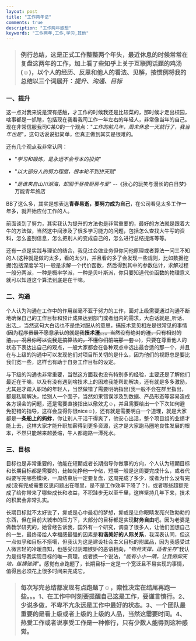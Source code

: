 ```yaml
---
layout: post
title: "工作两年记"
comments: true
description: "工作两年感想"
keywords: "工作两年,工作,学习,其他"
---
```


>### **例行总结，这是正式工作整整两个年头，最近休息的时候常常在复盘这两年的工作，加上看了些知乎上关于互联网话题的鸡汤(☺)，以个人的经历、反思和他人的看法、见解，按惯例将我的总结以三个词展开：**_提升、沟通、目标_

### **一、提升**

这一点对我来说是深有感触，才工作的时候我还是比较菜的，那时候才走出校园，啥事都是一抓瞎，包括现在我看我司工作一年左右的年轻人，非常像当年的自己。现在非常信服我司C某O的一个观点："_工作的前几年，周末休息一天就行了，我当年也是_"，这句话说说挺简单，但真正做到其实是很难的。

还有几个观点我非常认同：

* "_学习和锻炼，是永远不会亏本的投资_"

* "_以大部分人的努力程度，根本轮不到拼天赋_"

* "_是谁来自山川湖海，却囿于昼夜厨房与爱_"  --《揪心的玩笑与漫长的白日梦》  万能青年旅店

BB了这么多，其实是想表达**青春易逝，要努力成为自己**，在公司看见太多工作一年多，就开始应付工作的人。

前面谈到了努力，其实我认为提升的方法也是非常重要的，最好的方法就是跟着大牛的方法做，当然这中间涉及了很多学习能力的问题，包括怎么查找大牛写的资料，怎么鉴别信息，怎么把别人的变成自己的，怎么进行总结提炼等等。

还有一点是实践与理论的结合，我见过会做业务但你问他原理或者算法一问三不知的人(这种就是做的太多，看的太少)，并且看的多了会发现一些规则，比如数据挖掘(包括深度学习)一般是求解一个代价函数，然后得到其中的参数估计，求解过程一般分两派，一种是概率学派，一种是贝叶斯派，你只要知道代价函数的物理意义就可以知道这个算法到底是在干嘛。

### **二、沟通**

个人认为沟通在工作中的作用丝毫不亚于努力的工作，面对上级需要通过沟通不断地确保自己的工作目标和预计成果达到部门或者组内的需求，大白话就是_听话、出活_，当然这句大白话也不是绝对服从的意思，搞技术意见相左是很常见的事情(~~因为程序员最不愿意承认的就是我**技术渣**。。。当然没有绝对的渣，只有相对的渣。。。况且你可以说我是搞算法的，不懂你们前端那一套☺~~)，只要在尊重他人的状态下表达出自己的观点，一般大家都会在各种观点中选出最合适的那一个，并且在与上级的沟通中可以发现他们对项目所关切的是什么，因为他们的视野总是要比我们宽一些，这样也有助于自身工作目标的设定。

与下级的沟通也非常重要，当然这方面我也没有特别多的经验，主要还是了解他们最近在干嘛，以及有没有遇到啥技术上的困难我能帮助解决，还有就是多多激励，尤其是才踏入职场的年轻人，当然做错了需要明确指出(我一般不会在群里指出，都是私聊解决，给别人一个面子，当然如果错误涉及到数据、产品形态等容易造成各方误会的问题，还是需要直接指出以儆效尤☺，并且需要给出一个下次如何避免犯错的指导，这样会显得你很nice☺)，还有就是需要明白一个道理，就是大家都是**一条船上的蚂蚱**，你让别人干活干得爽了，他安心出活，整个项目组的业绩才能上去，这样大家才能升职加薪得到更多资源，这才是大家跑马圈地良性发展的根本，不然只能越来越萎缩，牛人都跑路一潭死水。

### **三、目标**

目标也是非常重要的，他能在短期或者长期指导你做事的方向，个人认为短期目标和长期目标都是需要的，~~比如先挣他一个亿~~，短期一般是这周要完成什么，或者代码要写完哪些模块，一周结束后一定要复盘，这周完成了多少，或者为什么没有完成(没有完成需要反思问题出在哪里，是不是工作效率下降了？)，或者哪些超额完成了给你带来了哪些成长和收益，不积跬步无以至千里，这样坚持几年下来，技术的积累会非常扎实。

长期目标就不太好说了，抑或是心中最初的梦想，抑或是让你眼睛发亮兴致勃勃的东西，但在目前大城市的压力下，大部分的目标都是实现**财务自由**吧。因为老婆是做教学研究的，她曾经告诉我，国外有一个研究，调查了很多人，让他们回想自己的一生，最终带给人幸福感最强的因素是**和谐美好的人际关系**，我深表认同，但这一点似乎和目标不搭噶，但我认为这是建设社会主义目标的附属品，因为我感受过人微言轻的冷暖自知，也感受过阴暗嫉妒的恶语相向，“_物竞天择，适者生存_”我认为是指导我实现目标的唯一真理，或者换一个说法，“_能有小小一隅，让我俯仰天地，纵横驰骋_”。感觉有点跑题了，长期目标一定是一个宽泛且不易实现的事情，值得且必须花上很多时间来完成它。

>### 每次写完总结都发现有点跑题了☺，索性决定在结尾再跑一些。。。1、在工作中时刻要提醒自己这是工作，要谨言慎行。2、少说多做，不卑不亢永远是工作中最好的状态。3、一个团队最重要的是看上级或者上级的上级的人品，当然这需要时间。4、热爱工作或者说享受工作是一种修行，只有少数人能得到这种感觉。